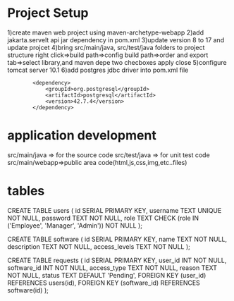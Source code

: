 Project Setup
==============

1)create maven web project  using maven-archetype-webapp
2)add jakarta.servelt api jar dependency in pom.xml
3)update version 8 to 17 and update projcet
4)bring src/main/java, src/test/java folders to project structure
  right click=>build path=>config build path=>order and export tab=>select library,and maven depe two checboxes apply close
5)configure tomcat server 10.1
6)add postgres jdbc driver into pom.xml file 
           
            <dependency>
                <groupId>org.postgresql</groupId>
                <artifactId>postgresql</artifactId>
                <version>42.7.4</version>
            </dependency>
        
application development
=========================

src/main/java => for the source code
src/test/java => for unit test code
src/main/webapp=>public area code(html,js,css,img,etc..files)



tables
=======

CREATE TABLE users (
    id SERIAL PRIMARY KEY,
    username TEXT UNIQUE NOT NULL,
    password TEXT NOT NULL,
    role TEXT CHECK (role IN ('Employee', 'Manager', 'Admin')) NOT NULL
);


CREATE TABLE software (
    id SERIAL PRIMARY KEY,
    name TEXT NOT NULL,
    description TEXT NOT NULL,
    access_levels TEXT NOT NULL
);

CREATE TABLE requests (
    id SERIAL PRIMARY KEY,
    user_id INT NOT NULL,
    software_id INT NOT NULL,
    access_type TEXT NOT NULL,
    reason TEXT NOT NULL,
    status TEXT DEFAULT 'Pending',
    FOREIGN KEY (user_id) REFERENCES users(id),
    FOREIGN KEY (software_id) REFERENCES software(id)
);

